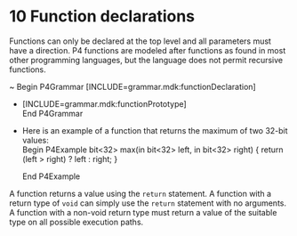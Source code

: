 # 10 Function declarations


Functions can only be declared at the top level and all parameters must
have a direction. P4 functions are modeled after functions as found in
most other programming languages, but the language does not permit
recursive functions.

\~ Begin P4Grammar \[INCLUDE=grammar.mdk:functionDeclaration\]

  - \[INCLUDE=grammar.mdk:functionPrototype\]  
    End P4Grammar

  - Here is an example of a function that returns the maximum of two
    32-bit values:  
    Begin P4Example bit\<32\> max(in bit\<32\> left, in bit\<32\> right)
    { return (left \> right) ? left : right; }
    
    End P4Example

A function returns a value using the `return` statement. A function with
a return type of `void` can simply use the `return` statement with no
arguments. A function with a non-void return type must return a value of
the suitable type on all possible execution paths.

